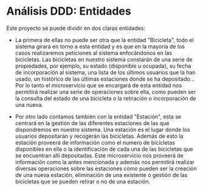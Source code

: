 # Análisis DDD: Entidades

Este proyecto se puede dividir en dos claras entidades:

* La primera de ellas no puede ser otra que la entidad "Bicicleta", todo el sistema girará en torno a esta entidad y es que en la mayoría de los casos realizaremos peticiones al sistema enfocándonos en las bicicletas. Las bicicletas en nuestro sistema constarán de una serie de propiedades, por ejemplo, su estado (disponible u ocupada), su fecha de incorporación al sistema, una lista de los últimos usuarios que la han usado, un histórico de las últimas estaciones donde se ha depositado... Por lo tanto el microservicio que se encargará de esta entidad nos permitirá realizar una serie de operaciones sobre ella, como pueden ser la consulta del estado de una bicicleta o la retiración o incorporación de una nueva.

* Por otro lado contamos también con la entidad "Estación", esta se centrará en la gestión de las diferentes estaciones de las que dispondremos en nuestro sistema. Una estación es el lugar donde los usuarios depositarán y recogerán las bicicletas. Además de esto la estación proveerá de información como el numero de bicicletas disponibles en ella o la identificación de cada una de las bicicletas que se encuentran allí depositadas. Este microservicio nos proveerá de información como la antes mencionada y además nos permitirá realizar diversas operaciones sobre las estaciones como pueden ser la creación de una nueva estación, eliminación de una existente o gestión de las bicicletas que se pueden retirar o no de una estación.
